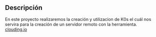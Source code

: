 ## Descripción
En este proyecto realizaremos la creación y utilizacion de K0s el cuál nos servira para la creación de un servidor remoto con la herramienta.
[clouding.io](https://clouding.io/)
